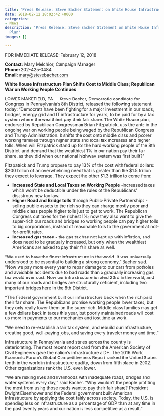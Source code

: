 ```yaml
---
title: 'Press Release: Steve Bacher Statement on White House Infrastructure Plan'
date: 2018-02-12 18:02:42 +0000
categories:
- News
description: 'Press Release: Steve Bacher Statement on White House Infrastructure
  Plan'
images: []

---
```

FOR IMMEDIATE RELEASE: February 12, 2018

**Contact:​** Mary Melchior, Campaign Manager    
**Phone:​** 202-425-0484   
**Email:​** mary@stevebacher.com 

**White House Infrastructure Plan Shifts Cost to Middle Class; Republican War on Working People Continues** 

LOWER MAKEFIELD, PA — Steve Bacher, Democratic candidate for Congress in Pennsylvania’s 8th District, released the following statement today: “Democrats have been fighting for a major investment in our roads, bridges, energy grid and IT infrastructure for years, to be paid for by a tax system where the wealthiest pay their fair share. The White House plan, endorsed by Republican Congressman Brian Fitzpatrick, ups the ante in the ongoing war on working people being waged by the Republican Congress and Trump Administration. It shifts the cost onto middle class and poorer working families through higher state and local tax increases and higher tolls. When will Fitzpatrick stand up for the hard-working people of the 8th District, and demand that the wealthiest 1% in our nation pay their fair share, as they did when our national highway system was first built?” 

Fitzpatrick and Trump propose to pay 13% of the cost with federal dollars: $200 billion of an overwhelming need that is greater than the $1.5 trillion they expect to leverage. They expect the other $1.3 trillion to come from: 

* **Increased State and Local Taxes on Working People** - ​increased taxes which won’t be deductible under the rules of the Republicans’ disastrous new tax law. 
* **Higher Road and Bridge tolls** ​through Public-Private Partnerships - selling public assets to the rich so they can charge mostly poor and middle class people higher tolls just to get to work. The Republican Congress cut taxes for the richest 1%; now they also want to give the super-rich our roads and bridges so working people can pay higher tolls to big corporations, instead of reasonable tolls to the government at not-for-profit rates. 
* **Increased gas taxes** - ​the gas tax has not kept up with inflation, and does need to be gradually increased, but only when the wealthiest Americans are asked to pay their fair share as well. 

“We used to have the finest infrastructure in the world. It was universally understood to be essential to building a strong economy,” Bacher said. “Now we pay more every year to repair damage to our cars from potholes and avoidable accidents due to bad roads than a gradually increasing gas tax would ever cost. Now our infrastructure is rated 23rd in the world, and many of our roads and bridges are structurally deficient, including two important bridges here in the 8th District. 

“The Federal government built our infrastructure back when the rich paid their fair share. The Republicans promise working people lower taxes, but they only really lower them on the super-rich. Middle class families may get a few dollars back in taxes this year, but poorly maintained roads will cost us more in payments to our mechanics and lost time at work. 

“We need to re-establish a fair tax system, and rebuild our infrastructure, creating good, well-paying jobs, and saving every traveler money and time.” 

Infrastructure in Pennsylvania and states across the country is deteriorating. The most recent report card from the American Society of Civil Engineers gave the nation’s infrastructure a D+. The 2016 World Economic Forum’s Global Competitiveness Report ranked the United States tenth in the world in infrastructure quality, down from fifth place in 2002. Other organizations rank the U.S. even lower. 

“We are risking lives and livelihoods with inadequate roads, bridges and water systems every day,” said Bacher. “Why wouldn’t the people profiting the most from using those roads want to pay their fair share? President Dwight Eisenhower and the Federal government built American infrastructure by applying the cost fairly across society. Today, the U.S. is spending less on infrastructure as a percentage of GDP than at any time in the past twenty years and our nation is less competitive as a result.”